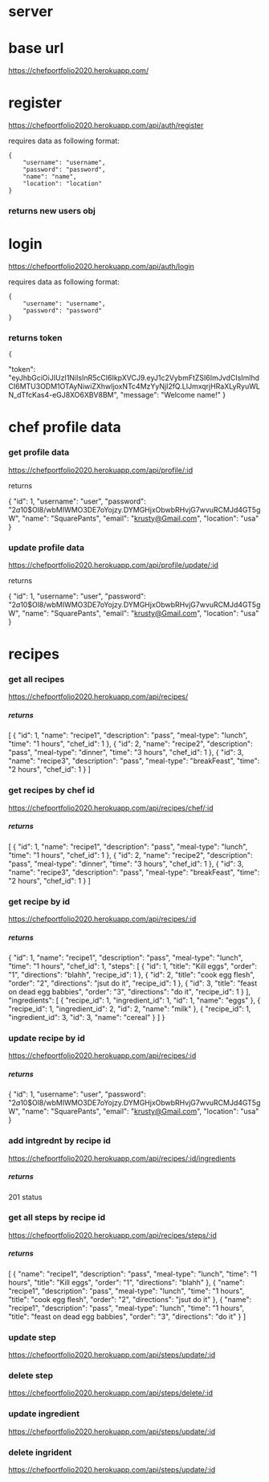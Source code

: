 # server

# base url
https://chefportfolio2020.herokuapp.com/


# register
https://chefportfolio2020.herokuapp.com/api/auth/register

requires data as following format:

    {
        "username": "username",
        "password": "password",
        "name": "name",
        "location": "location"
    }
### returns new users obj 

# login
https://chefportfolio2020.herokuapp.com/api/auth/login

requires data as following format:

    {
        "username": "username",
        "password": "password"
    }

### returns token
    {
  "token": "eyJhbGciOiJIUzI1NiIsInR5cCI6IkpXVCJ9.eyJ1c2VybmFtZSI6ImJvdCIsImlhdCI6MTU3ODM1OTAyNiwiZXhwIjoxNTc4MzYyNjI2fQ.LIJmxqrjHRaXLyRyuWLN_dTfcKas4-eGJ8XO6XBV8BM",
  "message": "Welcome name!"
}

# chef profile data

### get profile data

https://chefportfolio2020.herokuapp.com/api/profile/:id

returns

{
  "id": 1,
  "username": "user",
  "password": "$2a$10$Ol8/wbMIWMO3DE7oYojzy.DYMGHjxObwbRHvjG7wvuRCMJd4GT5gW",
  "name": "SquarePants",
  "email": "krusty@Gmail.com",
  "location": "usa"
}

### update profile data

https://chefportfolio2020.herokuapp.com/api/profile/update/:id

returns

{
  "id": 1,
  "username": "user",
  "password": "$2a$10$Ol8/wbMIWMO3DE7oYojzy.DYMGHjxObwbRHvjG7wvuRCMJd4GT5gW",
  "name": "SquarePants",
  "email": "krusty@Gmail.com",
  "location": "usa"
}

# recipes

### get all recipes

https://chefportfolio2020.herokuapp.com/api/recipes/

##### returns

[
  {
    "id": 1,
    "name": "recipe1",
    "description": "pass",
    "meal-type": "lunch",
    "time": "1 hours",
    "chef_id": 1
  },
  {
    "id": 2,
    "name": "recipe2",
    "description": "pass",
    "meal-type": "dinner",
    "time": "3 hours",
    "chef_id": 1
  },
  {
    "id": 3,
    "name": "recipe3",
    "description": "pass",
    "meal-type": "breakFeast",
    "time": "2 hours",
    "chef_id": 1
  }
]

### get recipes by chef id

https://chefportfolio2020.herokuapp.com/api/recipes/chef/:id


##### returns

[
  {
    "id": 1,
    "name": "recipe1",
    "description": "pass",
    "meal-type": "lunch",
    "time": "1 hours",
    "chef_id": 1
  },
  {
    "id": 2,
    "name": "recipe2",
    "description": "pass",
    "meal-type": "dinner",
    "time": "3 hours",
    "chef_id": 1
  },
  {
    "id": 3,
    "name": "recipe3",
    "description": "pass",
    "meal-type": "breakFeast",
    "time": "2 hours",
    "chef_id": 1
  }
]

### get recipe by id

https://chefportfolio2020.herokuapp.com/api/recipes/:id


##### returns

{
  "id": 1,
  "name": "recipe1",
  "description": "pass",
  "meal-type": "lunch",
  "time": "1 hours",
  "chef_id": 1,
  "steps": [
    {
      "id": 1,
      "title": "Kill eggs",
      "order": "1",
      "directions": "blahh",
      "recipe_id": 1
    },
    {
      "id": 2,
      "title": "cook egg flesh",
      "order": "2",
      "directions": "jsut do it",
      "recipe_id": 1
    },
    {
      "id": 3,
      "title": "feast on dead egg babbies",
      "order": "3",
      "directions": "do it",
      "recipe_id": 1
    }
  ],
  "ingredients": [
    {
      "recipe_id": 1,
      "ingredient_id": 1,
      "id": 1,
      "name": "eggs"
    },
    {
      "recipe_id": 1,
      "ingredient_id": 2,
      "id": 2,
      "name": "milk"
    },
    {
      "recipe_id": 1,
      "ingredient_id": 3,
      "id": 3,
      "name": "cereal"
    }
  ]
}

### update recipe by id

https://chefportfolio2020.herokuapp.com/api/recipes/:id

##### returns

{
  "id": 1,
  "username": "user",
  "password": "$2a$10$Ol8/wbMIWMO3DE7oYojzy.DYMGHjxObwbRHvjG7wvuRCMJd4GT5gW",
  "name": "SquarePants",
  "email": "krusty@Gmail.com",
  "location": "usa"
}

### add intgrednt by recipe id

https://chefportfolio2020.herokuapp.com/api/recipes/:id/ingredients

##### returns

201 status


### get all steps by recipe id

https://chefportfolio2020.herokuapp.com/api/recipes/steps/:id

##### returns

[
  {
    "name": "recipe1",
    "description": "pass",
    "meal-type": "lunch",
    "time": "1 hours",
    "title": "Kill eggs",
    "order": "1",
    "directions": "blahh"
  },
  {
    "name": "recipe1",
    "description": "pass",
    "meal-type": "lunch",
    "time": "1 hours",
    "title": "cook egg flesh",
    "order": "2",
    "directions": "jsut do it"
  },
  {
    "name": "recipe1",
    "description": "pass",
    "meal-type": "lunch",
    "time": "1 hours",
    "title": "feast on dead egg babbies",
    "order": "3",
    "directions": "do it"
  }
]

### update step

https://chefportfolio2020.herokuapp.com/api/steps/update/:id

### delete step

https://chefportfolio2020.herokuapp.com/api/steps/delete/:id

### update ingredient

https://chefportfolio2020.herokuapp.com/api/steps/update/:id

### delete ingrident

https://chefportfolio2020.herokuapp.com/api/steps/update/:id


